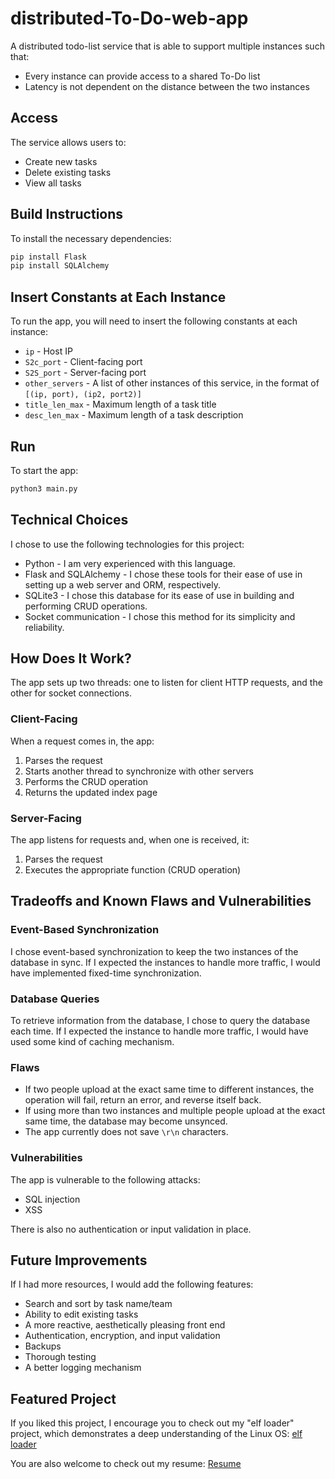 # distributed-To-Do-web-app

A distributed todo-list service that is able to support multiple instances such that:

- Every instance can provide access to a shared To-Do list
- Latency is not dependent on the distance between the two instances

## Access

The service allows users to:

* Create new tasks
* Delete existing tasks
* View all tasks

## Build Instructions

To install the necessary dependencies:
```sh
pip install Flask
pip install SQLAlchemy
```

## Insert Constants at Each Instance

To run the app, you will need to insert the following constants at each instance:

- `ip` - Host IP
- `S2c_port` - Client-facing port
- `S2S_port` - Server-facing port
- `other_servers` - A list of other instances of this service, in the format of `[(ip, port), (ip2, port2)]`
- `title_len_max` - Maximum length of a task title
- `desc_len_max` - Maximum length of a task description

## Run

To start the app:
```sh
python3 main.py
```

## Technical Choices

I chose to use the following technologies for this project:

* Python - I am very experienced with this language.
* Flask and SQLAlchemy - I chose these tools for their ease of use in setting up a web server and ORM, respectively.
* SQLite3 - I chose this database for its ease of use in building and performing CRUD operations.
* Socket communication - I chose this method for its simplicity and reliability.

## How Does It Work?

The app sets up two threads: one to listen for client HTTP requests, and the other for socket connections.

### Client-Facing

When a request comes in, the app:

1. Parses the request
2. Starts another thread to synchronize with other servers
3. Performs the CRUD operation
4. Returns the updated index page

### Server-Facing

The app listens for requests and, when one is received, it:

1. Parses the request
2. Executes the appropriate function (CRUD operation)

## Tradeoffs and Known Flaws and Vulnerabilities

### Event-Based Synchronization

I chose event-based synchronization to keep the two instances of the database in sync. If I expected the instances to handle more traffic, I would have implemented fixed-time synchronization.

### Database Queries

To retrieve information from the database, I chose to query the database each time. If I expected the instance to handle more traffic, I would have used some kind of caching mechanism.

### Flaws

- If two people upload at the exact same time to different instances, the operation will fail, return an error, and reverse itself back.
- If using more than two instances and multiple people upload at the exact same time, the database may become unsynced.
- The app currently does not save `\r\n` characters.

### Vulnerabilities

The app is vulnerable to the following attacks:

- SQL injection
- XSS

There is also no authentication or input validation in place.

## Future Improvements

If I had more resources, I would add the following features:

- Search and sort by task name/team
- Ability to edit existing tasks
- A more reactive, aesthetically pleasing front end
- Authentication, encryption, and input validation
- Backups
- Thorough testing
- A better logging mechanism

## Featured Project

If you liked this project, I encourage you to check out my "elf loader" project, which demonstrates a deep understanding of the Linux OS: [elf loader](https://github.com/dror-ziv/elf-loader)

You are also welcome to check out my resume: [Resume](https://drive.google.com/file/d/1_LtGfMli7Du-kTcUYqtq_JsZV3E-ttZA/view?usp=sharing)



